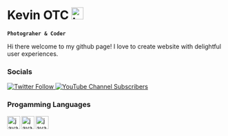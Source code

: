 # Kevin OTC   <img src="https://user-images.githubusercontent.com/1303154/88677602-1635ba80-d120-11ea-84d8-d263ba5fc3c0.gif" width="28px" height="28px" alt="hi">
**`Photograher & Coder`**

Hi there welcome to my github page! I love to create website with delightful user experiences.

### Socials

<a href=https://twitter.com/OlakunleKevin>
<img alt="Twitter Follow" src="https://img.shields.io/twitter/follow/OlakunleKevin?color=%231DA1F2&logo=Twitter&style=for-the-badge"> </a>
<a href=https://www.youtube.com/channel/UCKC9i8Y2OC-dYcllb8mRk5Q>
<img alt="YouTube Channel Subscribers" src="https://img.shields.io/youtube/channel/subscribers/UCKC9i8Y2OC-dYcllb8mRk5Q?color=%23FF0000&logo=youtube&logoColor=%23FF0000&style=for-the-badge"> </a>

### Progamming Languages

<img align="left" alt="java" width="30px" style="padding-aling=:10px;" src="https://cdn.jsdelivr.net/gh/devicons/devicon/icons/html5/html5-original.svg" />
<img align="left" alt="java" width="30px" style="padding-aling=:10px;" src="https://cdn.jsdelivr.net/gh/devicons/devicon/icons/css3/css3-original.svg" />
<img align="left" alt="java" width="30px" style="padding-aling=:10px;"   src="https://cdn.jsdelivr.net/gh/devicons/devicon/icons/javascript/javascript-original.svg" />
          

          
